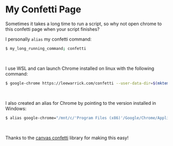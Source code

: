 # My Confetti Page

Sometimes it takes a long time to run a script, so why not open chrome to this confetti page when your script finishes?

I personally `alias` my confetti command:

```sh
$ my_long_running_command; confetti
```
&nbsp;

I use WSL and can launch Chrome installed on linux with the following command:

```sh
$ google-chrome https://leewarrick.com/confetti --user-data-dir=$(mktemp -d) -incognito --new-window --start-fullscreen --autoplay-policy=no-user-gesture-required > /dev/null 2>&1 &
```
&nbsp;

I also created an alias for Chrome by pointing to the version installed in Windows:

```sh
$ alias google-chrome="/mnt/c/'Program Files (x86)'/Google/Chrome/Application/chrome.exe"
```
&nbsp;

Thanks to the [canvas confetti](https://github.com/catdad/canvas-confetti) library for making this easy!
